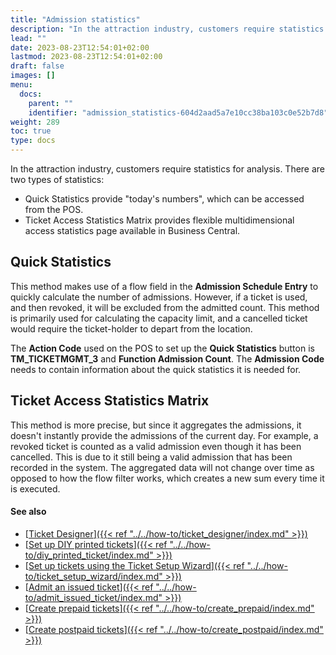 ```yaml
---
title: "Admission statistics"
description: "In the attraction industry, customers require statistics for analysis."
lead: ""
date: 2023-08-23T12:54:01+02:00
lastmod: 2023-08-23T12:54:01+02:00
draft: false
images: []
menu:
  docs:
    parent: ""
    identifier: "admission_statistics-604d2aad5a7e10cc38ba103c0e52b7d8"
weight: 289
toc: true
type: docs
---
```


In the attraction industry, customers require statistics for analysis. There are two types of statistics:

- Quick Statistics provide "today's numbers", which can be accessed from the POS. 
- Ticket Access Statistics Matrix provides flexible multidimensional access statistics page available in Business Central.

## Quick Statistics

This method makes use of a flow field in the **Admission Schedule Entry** to quickly calculate the number of admissions. However, if a ticket is used, and then revoked, it will be excluded from the admitted count. This method is primarily used for calculating the capacity limit, and a cancelled ticket would require the ticket-holder to depart from the location. 

The **Action Code** used on the POS to set up the **Quick Statistics** button is **TM_TICKETMGMT_3** and **Function Admission Count**. The **Admission Code** needs to contain information about the quick statistics it is needed for. 

## Ticket Access Statistics Matrix

This method is more precise, but since it aggregates the admissions, it doesn't instantly provide the admissions of the current day. For example, a revoked ticket is counted as a valid admission even though it has been cancelled. This is due to it still being a valid admission that has been recorded in the system. The aggregated data will not change over time as opposed to how the flow filter works, which creates a new sum every time it is executed.

#### See also

- [<ins>Ticket Designer<ins>]({{< ref "../../how-to/ticket_designer/index.md" >}})
- [<ins>Set up DIY printed tickets<ins>]({{< ref "../../how-to/diy_printed_ticket/index.md" >}})
- [<ins>Set up tickets using the Ticket Setup Wizard<ins>]({{< ref "../../how-to/ticket_setup_wizard/index.md" >}})
- [<ins>Admit an issued ticket<ins>]({{< ref "../../how-to/admit_issued_ticket/index.md" >}})
- [<ins>Create prepaid tickets<ins>]({{< ref "../../how-to/create_prepaid/index.md" >}})
- [<ins>Create postpaid tickets<ins>]({{< ref "../../how-to/create_postpaid/index.md" >}})